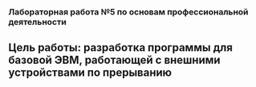 ### Лабораторная работа №5 по основам профессиональной деятельности ###
## Цель работы: разработка программы для базовой ЭВМ, работающей с внешними устройствами по прерыванию ##


